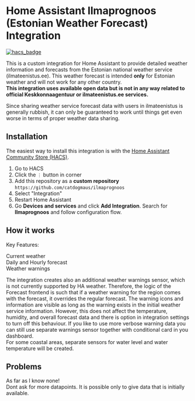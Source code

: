 # Home Assistant Ilmaprognoos (Estonian Weather Forecast) Integration

[![hacs_badge](https://img.shields.io/badge/HACS-Default-orange.svg)](https://github.com/hacs/integration)

This is a custom integration for Home Assistant to provide detailed weather information and forecasts from the Estonian national weather service (ilmateenistus.ee). This weather forecast is intended **only** for Estonian weather and will not work for any other country.<br/> 
**This integration uses available open data but is not in any way related to official Keskkonnaagentuur or ilmateenistus.ee services.**

Since sharing weather service forecast data with users in ilmateenistus is generally rubbish, it can only be guaranteed to work until things get even worse in terms of proper weather data sharing. 

## Installation

The easiest way to install this integration is with the [Home Assistant Community Store (HACS)](https://hacs.xyz/).

1. Go to HACS
2. Click the `⋮` button in corner
3. Add this repository as a **custom repository** `https://github.com/catdogmaus/ilmaprognoos`
4. Select "Integration"
5. Restart Home Assistant
6. Go **Devices and services** and click **Add Integration**. Search for **Ilmaprognoos** and follow configuration flow.

## How it works
Key Features:

Current weather<br/>
Daily and Hourly forecast<br/>
Weather warnings<br/>

The integration creates also an additional weather warnings sensor, which is not currently supported by HA weather. Therefore, the logic of the Forecast frontend is such that if a weather warning for the region comes with the forecast, it overrides the regular forecast. The warning icons and information are visible as long as the warning exists in the initial weather service information. However, this does not affect the temperature, humidity, and overall forecast data and there is option in integration settings to turn off this behaviour. If you like to use more verbose warning data you can still use separate warnings sensor together with conditional card in you dashboard.<br/>
For some coastal areas, separate sensors for water level and water temperature will be created.

## Problems 

As far as I know none!<br/>
Dont ask for more datapoints.   It is possible only to give data that is initially available.

